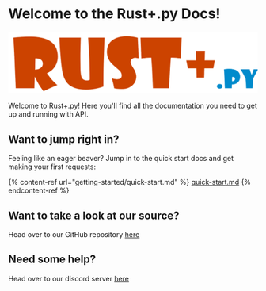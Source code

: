 # Welcome to the Rust+.py Docs!

![](.gitbook/assets/icon.png)

Welcome to Rust+.py! Here you'll find all the documentation you need to get up and running with API.

## Want to jump right in?

Feeling like an eager beaver? Jump in to the quick start docs and get making your first requests:

{% content-ref url="getting-started/quick-start.md" %}
[quick-start.md](getting-started/quick-start.md)
{% endcontent-ref %}

## Want to take a look at our source?

Head over to our GitHub repository [here](https://github.com/olijeffers0n/rustplus)

## Need some help?

Head over to our discord server [here](https://lt.ollieee.xyz/rplusdiscord)
